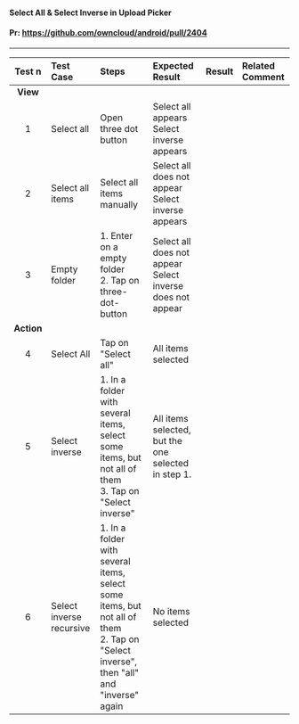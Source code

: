 #### Select All & Select Inverse in Upload Picker

#### Pr: https://github.com/owncloud/android/pull/2404



---

 
| Test n | Test Case | Steps | Expected Result | Result | Related Comment
| :----: | :-------- | :---- | :-------------- | :-----: | :------
|**View**||||||
| 1 | Select all | Open three dot button  | Select all appears<br>Select inverse appears | |  |
| 2 | Select all items | Select all items manually | Select all does not appear<br>Select inverse appears | |  |
| 3 | Empty folder | 1. Enter on a empty folder<br>2. Tap on three-dot-button| Select all does not appear<br>Select inverse does not appear | |  |
|**Action**||||||
| 4 | Select All | Tap on "Select all" | All items selected | |  |
| 5 | Select inverse | 1. In a folder with several items, select some items, but not all of them<br>3. Tap on "Select inverse" | All items selected, but the one selected in step 1. |  |  |
| 6 | Select inverse recursive | 1. In a folder with several items, select some items, but not all of them<br>2. Tap on "Select inverse", then "all" and "inverse" again | No items selected | |  |




